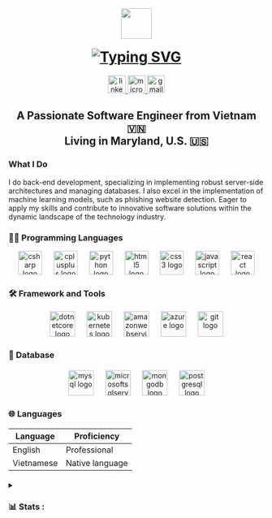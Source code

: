 <div align="center", style="margin-bottom: -20px;">
  <img height="60" src="https://user-images.githubusercontent.com/74038190/212284158-e840e285-664b-44d7-b79b-e264b5e54825.gif"  />
</div>

<h1 align="center">
<a href="https://git.io/typing-svg"><img src="https://readme-typing-svg.herokuapp.com?font=Lato&weight=6000&size=40&duration=3000&pause=700&color=2B56F7&center=true&vCenter=true&random=true&width=600&height=60&lines=Hi+There%F0%9F%91%8B;I'm+Tuan+(Will)+Vo" alt="Typing SVG" /></a>
</h1>

<div align="center">
  <a href="https://www.linkedin.com/in/tuanvo73/" target="_blank">
    <img src="https://img.shields.io/static/v1?message=LinkedIn&logo=linkedin&label=&color=0c1020&logoColor=&labelColor=&style=for-the-badge" height="35" alt="linkedin logo"  />
  </a>
  <a href="https://tvo2@seattleu.edu" target="_blank">
    <img src="https://img.shields.io/static/v1?message=Outlook&logo=microsoft-outlook&label=&color=0c1020&logoColor=white&labelColor=&style=for-the-badge" height="35" alt="microsoft-outlook logo"  />
  </a>
  <a href="https://tuanvo.will@gmail.com" target="_blank">
    <img src="https://img.shields.io/static/v1?message=Gmail&logo=gmail&label=&color=0c1020&logoColor=&labelColor=&style=for-the-badge" height="35" alt="gmail logo"  />
  </a>
</div>

<h2 align="center">A Passionate Software Engineer from Vietnam 🇻🇳 <br>Living in Maryland, U.S. 🇺🇸</h2>


####
<h3 align="left">What I Do</h3>


<p align="left">I do back-end development, specializing in implementing robust server-side architectures and managing databases. I also excel in the implementation of machine learning models, such as phishing website detection. Eager to apply my skills and contribute to innovative software solutions within the dynamic landscape of the technology industry.</p>

<h3 align="left">👨‍💻 Programming Languages</h3>


<div align="center">
  <img src="https://cdn.jsdelivr.net/gh/devicons/devicon/icons/csharp/csharp-original.svg" height="47" alt="csharp logo"  />
  <img width="15" />
  <img src="https://cdn.jsdelivr.net/gh/devicons/devicon/icons/cplusplus/cplusplus-original.svg" height="47" alt="cplusplus logo"  />
  <img width="15" />
  <img src="https://cdn.jsdelivr.net/gh/devicons/devicon/icons/python/python-original.svg" height="47" alt="python logo"  />
  <img width="15" />
  <img src="https://cdn.jsdelivr.net/gh/devicons/devicon/icons/html5/html5-original.svg" height="47" alt="html5 logo"  />
  <img width="15" />
  <img src="https://cdn.jsdelivr.net/gh/devicons/devicon/icons/css3/css3-original.svg" height="47" alt="css3 logo"  />
  <img width="15" />
  <img src="https://cdn.jsdelivr.net/gh/devicons/devicon/icons/javascript/javascript-original.svg" height="47" alt="javascript logo"  />
  <img width="15" />
  <img src="https://cdn.jsdelivr.net/gh/devicons/devicon/icons/react/react-original.svg" height="47" alt="react logo"  />
</div>

####

<h3 align="left">🛠 Framework and Tools</h3>

####

<div align="center">
  <img src="https://cdn.jsdelivr.net/gh/devicons/devicon/icons/dotnetcore/dotnetcore-original.svg" height="50" alt="dotnetcore logo"  />
  <img width="15" />
  <img src="https://cdn.jsdelivr.net/gh/devicons/devicon/icons/kubernetes/kubernetes-plain.svg" height="50" alt="kubernetes logo"  />
  <img width="15" />
  <img src="https://cdn.jsdelivr.net/gh/devicons/devicon/icons/amazonwebservices/amazonwebservices-original.svg" height="50" alt="amazonwebservices logo"  />
  <img width="15" />
  <img src="https://cdn.jsdelivr.net/gh/devicons/devicon/icons/azure/azure-original.svg" height="50" alt="azure logo"  />
  <img width="15" />
  <img src="https://cdn.jsdelivr.net/gh/devicons/devicon/icons/git/git-original.svg" height="50" alt="git logo"  />
</div>

####

<h3 align="left">📂 Database</h3>

####

<div align="center">
  <img src="https://cdn.jsdelivr.net/gh/devicons/devicon/icons/mysql/mysql-original.svg" height="50" alt="mysql logo"  />
  <img width="15" />
  <img src="https://cdn.jsdelivr.net/gh/devicons/devicon/icons/microsoftsqlserver/microsoftsqlserver-plain.svg" height="50" alt="microsoftsqlserver logo"  />
  <img width="15" />
  <img src="https://cdn.jsdelivr.net/gh/devicons/devicon/icons/mongodb/mongodb-original.svg" height="50" alt="mongodb logo"  />
  <img width="15" />
  <img src="https://cdn.jsdelivr.net/gh/devicons/devicon/icons/postgresql/postgresql-original.svg" height="50" alt="postgresql logo"  />
</div>

####

<h3 align="left">🌐 Languages</h3>

####

| Language      | Proficiency                                                               |
| ------------- | ------------------------------------------------------------------------- |
| English       | Professional                                                              |
| Vietnamese    | Native language                                                           |

####
<details>
<summary>
<h3 align="left">📊 Stats :</h3>
</summary>


<div align="center">
  <img src="https://streak-stats.demolab.com?user=TWilluan&locale=en&mode=daily&theme=cobalt&hide_border=true&border_radius=10&order=3" height="220" alt="streak graph"  />
</div>
